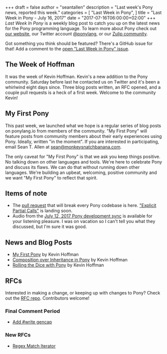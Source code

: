 +++
draft = false
author = "seantallen"
description = "Last week's Pony news, reported this week."
categories = [
    "Last Week in Pony",
]
title = "Last Week in Pony - July 16, 2017"
date = "2017-07-16T06:00:00+02:00"
+++
_Last Week In Pony_ is a weekly blog post to catch you up on the latest news for the Pony programming language. To learn more about Pony check out [our website](https://ponylang.io), our Twitter account [@ponylang](https://twitter.com/ponylang), or our [Zulip community](https://ponylang.zulipchat.com).

Got something you think should be featured? There's a GitHub issue for that! Add a comment to the [open "Last Week in Pony" issue](https://github.com/ponylang/ponylang.github.io/issues?q=is%3Aissue+is%3Aopen+label%3Alast-week-in-pony).
<!--more-->


## The Week of Hoffman

It was the week of Kevin Hoffman. Kevin's a new addition to the Pony community. Saturday before last he contacted us on Twitter and it's been a whirlwind eight days since. Three blog posts written, an RFC opened, and a couple pull requests is a heck of a first week. Welcome to the community Kevin!

## My First Pony

This past week, we launched what we hope is a regular series of blog posts on ponylang.io from members of the community. "My First Pony" will feature posts from community members about their early experiences using Pony. Ideally, written "in the moment". If you are interested in participating, email Sean T. Allen at [sean@monkeysnatchbanana.com](email:sean@monkeysnatchbanana). 

The only caveat for "My First Pony" is that we ask you keep things positive. No talking down on other languages and tools. We're here to celebrate Pony and discuss its flaws. We can do that without running down other languages. We're building an upbeat, welcoming, positive community and we want "My First Pony" to reflect that spirit.

## Items of note

- The [pull request](https://github.com/ponylang/ponyc/pull/2039) that will break every Pony codebase is here. ["Explicit Partial Calls"](https://github.com/ponylang/ponyc/issues/1771) is landing soon.
- Audio from the [July 12, 2017 Pony development sync](https://sync-recordings.ponylang.io/r/2017_07_12.m4a) is available for your listening pleasure. I was on vacation so I can't tell you what they discussed, but I'm sure it was good.

## News and Blog Posts
  
- [My First Pony](https://www.ponylang.io/blog/2017/07/my-first-pony/) by Kevin Hoffman
- [Composition over Inheritance in Pony](https://medium.com/@KevinHoffman/composition-over-inheritance-in-pony-33bbe107914) by Kevin Hoffman
- [Rolling the Dice with Pony](https://medium.com/p/rolling-the-dice-with-pony-b7a32a69267b) by Kevin Hoffman

## RFCs

Interested in making a change, or keeping up with changes to Pony? Check out the [RFC repo](https://github.com/ponylang/rfcs). Contributors welcome!

### Final Comment Period
  
- [Add #write gencap](https://github.com/ponylang/rfcs/pull/93)

### New RFCs
  
- [Regex Match Iterator](https://github.com/ponylang/rfcs/pull/95)
